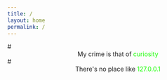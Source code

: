 ```yaml
---
title: /
layout: home
permalink: /
---
```

<link rel="shortcut icon" type="image/x-icon" href="favicon.ico">
# <center>My crime is that of <span style="color: #17ff00;">curiosity</span></center>
# <center>There's no place like <span style="color: #17ff00;">127.0.0.1</span></center>
